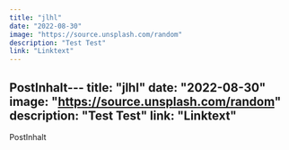 ```yaml
---
title: "jlhl"
date: "2022-08-30"
image: "https://source.unsplash.com/random"
description: "Test Test"
link: "Linktext"
---
```


PostInhalt---
title: "jlhl"
date: "2022-08-30"
image: "https://source.unsplash.com/random"
description: "Test Test"
link: "Linktext"
---

PostInhalt